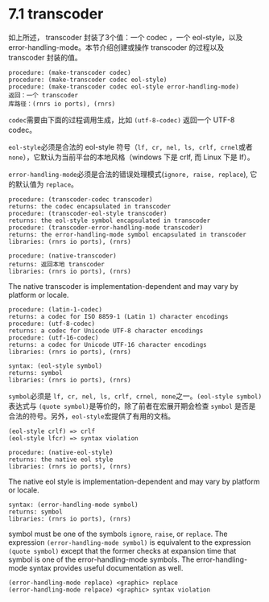 # 7.1  transcoder 

如上所述， transcoder 封装了3个值：一个 codec ，一个 eol-style，以及 error-handling-mode。本节介绍创建或操作 transcoder 的过程以及 transcoder 封装的值。

```
procedure: (make-transcoder codec) 
procedure: (make-transcoder codec eol-style) 
procedure: (make-transcoder codec eol-style error-handling-mode) 
返回：一个 transcoder 
库路径：(rnrs io ports), (rnrs)
```

`codec`需要由下面的过程调用生成，比如 `(utf-8-codec)` 返回一个 UTF-8 codec。

`eol-style`必须是合法的 eol-style 符号（`lf, cr, nel, ls, crlf, crnel`或者`none`），它默认为当前平台的本地风格（windows 下是 crlf, 而 Linux 下是 lf）。

`error-handling-mode`必须是合法的错误处理模式(`ignore, raise, replace`), 它的默认值为 `replace`。

```
procedure: (transcoder-codec transcoder) 
returns: the codec encapsulated in transcoder 
procedure: (transcoder-eol-style transcoder) 
returns: the eol-style symbol encapsulated in transcoder 
procedure: (transcoder-error-handling-mode transcoder) 
returns: the error-handling-mode symbol encapsulated in transcoder 
libraries: (rnrs io ports), (rnrs)
```

```
procedure: (native-transcoder) 
returns: 返回本地 transcoder 
libraries: (rnrs io ports), (rnrs)
```

The native transcoder is implementation-dependent and may vary by platform or locale.

```
procedure: (latin-1-codec) 
returns: a codec for ISO 8859-1 (Latin 1) character encodings 
procedure: (utf-8-codec) 
returns: a codec for Unicode UTF-8 character encodings 
procedure: (utf-16-codec) 
returns: a codec for Unicode UTF-16 character encodings 
libraries: (rnrs io ports), (rnrs)
```

```
syntax: (eol-style symbol) 
returns: symbol 
libraries: (rnrs io ports), (rnrs)
```

`symbol`必须是 `lf, cr, nel, ls, crlf, crnel, none`之一。`(eol-style symbol)`表达式与 `(quote symbol)`是等价的，除了前者在宏展开期会检查 `symbol` 是否是合法的符号。另外，`eol-style`宏提供了有用的文档。

```
(eol-style crlf) => crlf
(eol-style lfcr) => syntax violation
```

```
procedure: (native-eol-style) 
returns: the native eol style 
libraries: (rnrs io ports), (rnrs)
```

The native eol style is implementation-dependent and may vary by platform or locale.

```
syntax: (error-handling-mode symbol) 
returns: symbol 
libraries: (rnrs io ports), (rnrs)
```

symbol must be one of the symbols `ignore`, `raise`, or `replace`. The expression `(error-handling-mode symbol)` is equivalent to the expression `(quote symbol)` except that the former checks at expansion time that symbol is one of the error-handling-mode symbols. The error-handling-mode syntax provides useful documentation as well.

```
(error-handling-mode replace) <graphic> replace
(error-handling-mode relpace) <graphic> syntax violation
```